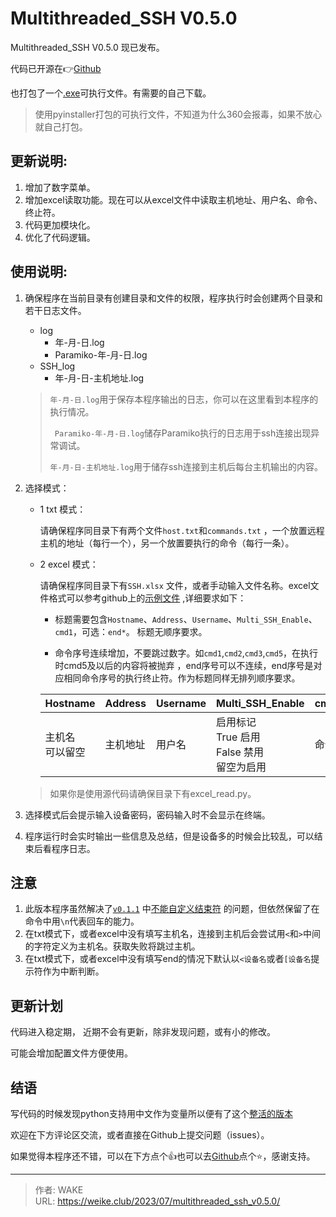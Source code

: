 # Multithreaded_SSH V0.5.0


Multithreaded_SSH V0.5.0 现已发布。

<!--more-->

代码已开源在👉[Github](https://github.com/WEI-KE/Multithreaded-SSH)

也打包了一个[.exe](https://github.com/WEI-KE/Multithreaded-SSH/releases)可执行文件。有需要的自己下载。

> 使用pyinstaller打包的可执行文件，不知道为什么360会报毒，如果不放心就自己打包。

## 更新说明:

1. 增加了数字菜单。
2. 增加excel读取功能。现在可以从excel文件中读取主机地址、用户名、命令、终止符。
3. 代码更加模块化。
4. 优化了代码逻辑。

## 使用说明:

1. 确保程序在当前目录有创建目录和文件的权限，程序执行时会创建两个目录和若干日志文件。
    - log
        - 年-月-日.log
        - Paramiko-年-月-日.log
    - SSH_log
        - 年-月-日-主机地址.log

   > ```年-月-日.log```用于保存本程序输出的日志，你可以在这里看到本程序的执行情况。
   >
   >  ``` Paramiko-年-月-日.log```储存Paramiko执行的日志用于ssh连接出现异常调试。
   >
   >  ```年-月-日-主机地址.log```用于储存ssh连接到主机后每台主机输出的内容。

2. 选择模式：
    - 1 txt 模式：
     
      请确保程序同目录下有两个文件```host.txt```和```commands.txt```
      ，一个放置远程主机的地址（每行一个），另一个放置要执行的命令（每行一条）。

    - 2 excel 模式：
     
      请确保程序同目录下有```SSH.xlsx```
      文件，或者手动输入文件名称。excel文件格式可以参考github上的[示例文件](https://github.com/WEI-KE/Multithreaded-SSH/blob/main/SSH.xlsx)
      ,详细要求如下：

        - 标题需要包含```Hostname```、```Address```、```Username```、```Multi_SSH_Enable```、```cmd1```，可选：```end*```。
          标题无顺序要求。

        - 命令序号连续增加，不要跳过数字。如```cmd1```,```cmd2```,```cmd3```,```cmd5```，在执行时cmd5及以后的内容将被抛弃
          ，end序号可以不连续，end序号是对应相同命令序号的执行终止符。作为标题同样无排列顺序要求。

      | Hostname    | Address | Username | Multi_SSH_Enable                        | cmd1 | end1    |
      |-------------|---------|----------|-----------------------------------------|------|---------|
      | 主机名<br>可以留空 | 主机地址    | 用户名      | 启用标记<br/>True 启用<br/>False 禁用<br/>留空为启用 | 命令   | 命令执行终止符 |

   > 如果你是使用源代码请确保目录下有excel_read.py。

3. 选择模式后会提示输入设备密码，密码输入时不会显示在终端。

4. 程序运行时会实时输出一些信息及总结，但是设备多的时候会比较乱，可以结束后看程序日志。

## 注意

1. 此版本程序虽然解决了[```v0.1.1```](https://weike.club/2023/06/multithreaded-ssh-v0.1.1/)
   中[不能自定义结束符](https://weike.club/2023/06/multithreaded-ssh-v0.1.1/#%E6%B3%A8%E6%84%8F)
   的问题，但依然保留了在命令中用```\n```代表回车的能力。
2. 在txt模式下，或者excel中没有填写主机名，连接到主机后会尝试用```<```和```>```中间的字符定义为主机名。获取失败将跳过主机。
3. 在txt模式下，或者excel中没有填写end的情况下默认以```<设备名```或者```[设备名```提示符作为中断判断。

## 更新计划

代码进入稳定期， 近期不会有更新，除非发现问题，或有小的修改。

可能会增加配置文件方便使用。

## 结语

写代码的时候发现python支持用中文作为变量所以便有了这个[整活的版本](https://github.com/WEI-KE/Multithreaded-SSH/tree/main/%E4%B8%AD%E6%96%87%E7%89%88)

欢迎在下方评论区交流，或者直接在Github上提交问题（issues）。

如果觉得本程序还不错，可以在下方点个👍也可以去[Github](https://github.com/WEI-KE/Multithreaded-SSH)点个⭐，感谢支持。

---

> 作者: WAKE  
> URL: https://weike.club/2023/07/multithreaded_ssh_v0.5.0/  

